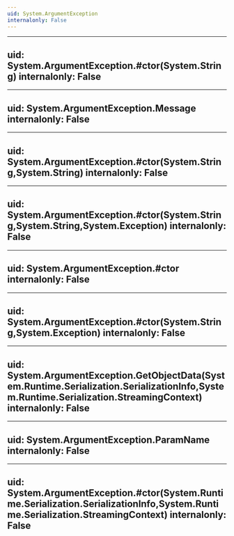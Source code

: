```yaml
---
uid: System.ArgumentException
internalonly: False
---
```


---
uid: System.ArgumentException.#ctor(System.String)
internalonly: False
---

---
uid: System.ArgumentException.Message
internalonly: False
---

---
uid: System.ArgumentException.#ctor(System.String,System.String)
internalonly: False
---

---
uid: System.ArgumentException.#ctor(System.String,System.String,System.Exception)
internalonly: False
---

---
uid: System.ArgumentException.#ctor
internalonly: False
---

---
uid: System.ArgumentException.#ctor(System.String,System.Exception)
internalonly: False
---

---
uid: System.ArgumentException.GetObjectData(System.Runtime.Serialization.SerializationInfo,System.Runtime.Serialization.StreamingContext)
internalonly: False
---

---
uid: System.ArgumentException.ParamName
internalonly: False
---

---
uid: System.ArgumentException.#ctor(System.Runtime.Serialization.SerializationInfo,System.Runtime.Serialization.StreamingContext)
internalonly: False
---
